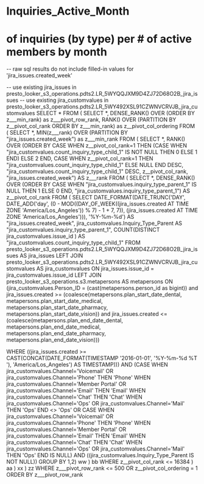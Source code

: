 # Inquiries_Active_Month
# of inquiries (by type) per # of active members by month

-- raw sql results do not include filled-in values for 'jira_issues.created_week'


-- use existing jira_issues in presto_looker_s3_operations.pdts2.LR_5WYQQJXM9D4ZJ72D68O2B_jira_issues
-- use existing jira_customvalues in presto_looker_s3_operations.pdts2.LR_5WY492XSL91CZWNVCRVJB_jira_customvalues
SELECT * FROM (
SELECT *, DENSE_RANK() OVER (ORDER BY z___min_rank) as z___pivot_row_rank, RANK() OVER (PARTITION BY z__pivot_col_rank ORDER BY z___min_rank) as z__pivot_col_ordering FROM (
SELECT *, MIN(z___rank) OVER (PARTITION BY "jira_issues.created_week") as z___min_rank FROM (
SELECT *, RANK() OVER (ORDER BY CASE WHEN z__pivot_col_rank=1 THEN (CASE WHEN "jira_customvalues.count_inquiry_type_child_1" IS NOT NULL THEN 0 ELSE 1 END) ELSE 2 END, CASE WHEN z__pivot_col_rank=1 THEN "jira_customvalues.count_inquiry_type_child_1" ELSE NULL END DESC, "jira_customvalues.count_inquiry_type_child_1" DESC, z__pivot_col_rank, "jira_issues.created_week") AS z___rank FROM (
SELECT *, DENSE_RANK() OVER (ORDER BY CASE WHEN "jira_customvalues.inquiry_type_parent_1" IS NULL THEN 1 ELSE 0 END, "jira_customvalues.inquiry_type_parent_1") AS z__pivot_col_rank FROM (
SELECT 
	DATE_FORMAT(DATE_TRUNC('DAY', DATE_ADD('day', (0 - MOD((DAY_OF_WEEK((jira_issues.created  AT TIME ZONE 'America/Los_Angeles')) % 7) - 1 + 7, 7)), (jira_issues.created  AT TIME ZONE 'America/Los_Angeles'))), '%Y-%m-%d') AS "jira_issues.created_week",
	jira_customvalues.Inquiry_Type_Parent  AS "jira_customvalues.inquiry_type_parent_1",
	COUNT(DISTINCT jira_customvalues.issue_id ) AS "jira_customvalues.count_inquiry_type_child_1"
FROM presto_looker_s3_operations.pdts2.LR_5WYQQJXM9D4ZJ72D68O2B_jira_issues AS jira_issues
LEFT JOIN presto_looker_s3_operations.pdts2.LR_5WY492XSL91CZWNVCRVJB_jira_customvalues AS jira_customvalues ON jira_issues.issue_id = jira_customvalues.issue_id 
LEFT JOIN presto_looker_s3_operations.s3.metapersons  AS metapersons ON (jira_customvalues.Person_ID = (cast(metapersons.person_id as bigint))
      and jira_issues.created >= (coalesce(metapersons.plan_start_date_dental, metapersons.plan_start_date_medical, metapersons.plan_start_date_pharmacy, metapersons.plan_start_date_vision))
      and jira_issues.created <= (coalesce(metapersons.plan_end_date_dental, metapersons.plan_end_date_medical, metapersons.plan_end_date_pharmacy, metapersons.plan_end_date_vision)))

WHERE ((jira_issues.created  >= CAST(CONCAT(DATE_FORMAT(TIMESTAMP '2016-01-01', '%Y-%m-%d %T '), 'America/Los_Angeles') AS TIMESTAMP))) AND (CASE
        WHEN jira_customvalues.Channel='Voicemail' OR jira_customvalues.Channel='Phone' THEN 'Phone'
        WHEN jira_customvalues.Channel='Member Portal' OR jira_customvalues.Channel='Email' THEN 'Email'
        WHEN jira_customvalues.Channel='Chat' THEN 'Chat'
        WHEN jira_customvalues.Channel='Ops' OR jira_customvalues.Channel='Mail' THEN 'Ops'
      END <> 'Ops' OR CASE
        WHEN jira_customvalues.Channel='Voicemail' OR jira_customvalues.Channel='Phone' THEN 'Phone'
        WHEN jira_customvalues.Channel='Member Portal' OR jira_customvalues.Channel='Email' THEN 'Email'
        WHEN jira_customvalues.Channel='Chat' THEN 'Chat'
        WHEN jira_customvalues.Channel='Ops' OR jira_customvalues.Channel='Mail' THEN 'Ops'
      END IS NULL) AND ((jira_customvalues.Inquiry_Type_Parent IS NOT NULL))
GROUP BY 1,2) ww
) bb WHERE z__pivot_col_rank <= 16384
) aa
) xx
) zz
 WHERE z___pivot_row_rank <= 500 OR z__pivot_col_ordering = 1 ORDER BY z___pivot_row_rank
